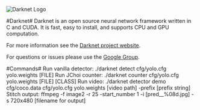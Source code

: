 ![Darknet Logo](http://pjreddie.com/media/files/darknet-black-small.png)

#Darknet#
Darknet is an open source neural network framework written in C and CUDA. It is fast, easy to install, and supports CPU and GPU computation.

For more information see the [Darknet project website](http://pjreddie.com/darknet).

For questions or issues please use the [Google Group](https://groups.google.com/forum/#!forum/darknet).

#Commands#
Run vanilla detector: ./darknet detect cfg/yolo.cfg yolo.weights [FILE]
Run JChoi counter: ./darknet counter cfg/yolo.cfg yolo.weights [FILE] [CLASS]
Run video: ./darknet detector demo cfg/coco.data cfg/yolo.cfg yolo.weights [video path] -prefix [prefix string]
Stitch output: ffmpeg -f image2 -r 25 -start_number 1 -i [pred__%08d.jpg] -s 720x480 [filename for output]
